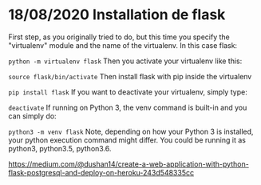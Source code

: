 # 18/08/2020 Installation de flask

First step, as you originally tried to do, but this time you specify the "virtualenv" module and the name of the virtualenv. In this case flask:

`python -m virtualenv flask`
Then you activate your virtualenv like this:

`source flask/bin/activate`
Then install flask with pip inside the virtualenv

`pip install flask`
If you want to deactivate your virtualenv, simply type:

`deactivate`
If running on Python 3, the venv command is built-in and you can simply do:

`python3 -m venv flask`
Note, depending on how your Python 3 is installed, your python execution command might differ. You could be running it as python3, python3.5, python3.6.


https://medium.com/@dushan14/create-a-web-application-with-python-flask-postgresql-and-deploy-on-heroku-243d548335cc
